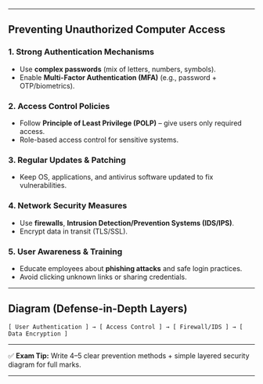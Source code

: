 

---

## **Preventing Unauthorized Computer Access**

### **1. Strong Authentication Mechanisms**

* Use **complex passwords** (mix of letters, numbers, symbols).
* Enable **Multi-Factor Authentication (MFA)** (e.g., password + OTP/biometrics).

### **2. Access Control Policies**

* Follow **Principle of Least Privilege (POLP)** – give users only required access.
* Role-based access control for sensitive systems.

### **3. Regular Updates & Patching**

* Keep OS, applications, and antivirus software updated to fix vulnerabilities.

### **4. Network Security Measures**

* Use **firewalls**, **Intrusion Detection/Prevention Systems (IDS/IPS)**.
* Encrypt data in transit (TLS/SSL).

### **5. User Awareness & Training**

* Educate employees about **phishing attacks** and safe login practices.
* Avoid clicking unknown links or sharing credentials.

---

## **Diagram (Defense-in-Depth Layers)**

```
[ User Authentication ] → [ Access Control ] → [ Firewall/IDS ] → [ Data Encryption ]
```

---

✅ **Exam Tip:** Write 4–5 clear prevention methods + simple layered security diagram for full marks.

---


